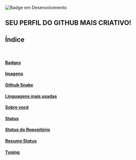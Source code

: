 ![Badge em Desenvolvimento](http://img.shields.io/static/v1?label=STATUS&message=EM%20DESENVOLVIMENTO&color=GREEN&style=for-the-badge)

## SEU PERFIL DO GITHUB MAIS CRIATIVO!


## Índice

<br>


#### [Badges](./badge.md)
#### [Imagens](./image.md)
#### [Github Snake](./snake.md)
#### [Linguagens mais usadas](./linguagensUsadas.md)
#### [Sobre você](./comeco.md)
#### [Status](./status.md)
#### [Status do Repositório](./statusRepositorio.md)
#### [Resumo Status](./status.md)
#### [Typing](./typing.md)

